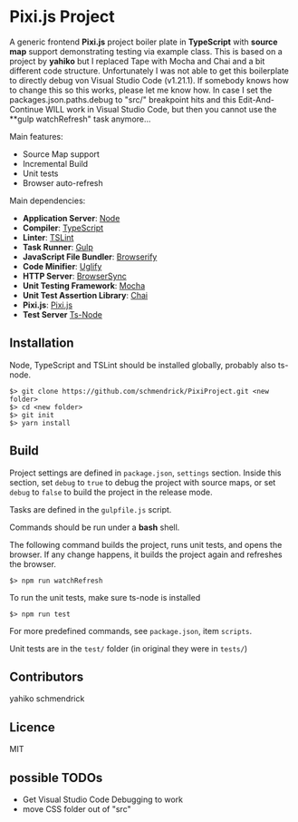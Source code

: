 # Pixi.js Project #

A generic frontend **Pixi.js** project boiler plate in **TypeScript** with **source map** support demonstrating testing via example class.
This is based on a project by **yahiko** but I replaced Tape with Mocha and Chai and a bit different code structure.
Unfortunately I was not able to get this boilerplate to directly debug von Visual Studio Code (v1.21.1). If somebody knows how to change this so this works, please let me know how. In case I set the packages.json.paths.debug to "src/" breakpoint hits and this Edit-And-Continue WILL work in Visual Studio Code, but then you cannot use the **gulp watchRefresh" task anymore...

Main features:

* Source Map support
* Incremental Build
* Unit tests
* Browser auto-refresh


Main dependencies:

* **Application Server**: [Node](https://nodejs.org/en/)
* **Compiler**: [TypeScript](https://github.com/Microsoft/TypeScript)
* **Linter**: [TSLint](https://github.com/palantir/tslint)
* **Task Runner**: [Gulp](https://github.com/gulpjs/gulp)
* **JavaScript File Bundler**: [Browserify](https://github.com/substack/node-browserify)
* **Code Minifier**: [Uglify](https://github.com/mishoo/UglifyJS2)
* **HTTP Server**: [BrowserSync](https://github.com/Browsersync/browsersync.github.io)
* **Unit Testing Framework**: [Mocha](https://mochajs.org/)
* **Unit Test Assertion Library**: [Chai](http://www.chaijs.com/)
* **Pixi.js**: [Pixi.js](http://www.pixijs.com/)
* **Test Server** [Ts-Node](https://github.com/TypeStrong/ts-node)



## Installation ##

Node, TypeScript and TSLint should be installed globally, probably also ts-node.

	$> git clone https://github.com/schmendrick/PixiProject.git <new folder>
	$> cd <new folder>
	$> git init
	$> yarn install


## Build ##

Project settings are defined in `package.json`, `settings` section. Inside this section, set `debug` to `true` to debug the project with source maps, or set `debug` to `false` to build the project in the release mode.

Tasks are defined in the `gulpfile.js` script.

Commands should be run under a **bash** shell.

The following command builds the project, runs unit tests, and opens the browser. If any change happens, it builds the project again and refreshes the browser.

	$> npm run watchRefresh

To run the unit tests, make sure ts-node is installed

	$> npm run test

For more predefined commands, see `package.json`, item `scripts`.

Unit tests are in the `test/` folder (in original they were in `tests/`)

## Contributors ##

yahiko
schmendrick

## Licence ##

MIT

## possible TODOs ##
* Get Visual Studio Code Debugging to work
* move CSS folder out of "src"
